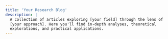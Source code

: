 ```yaml
---
title: 'Your Research Blog'
description: |
  A collection of articles exploring [your field] through the lens of
  [your approach]. Here you'll find in-depth analyses, theoretical
  explorations, and practical applications.
---
```

